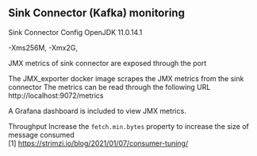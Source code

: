 ## Sink Connector (Kafka) monitoring

Sink Connector Config
OpenJDK 11.0.14.1 

-Xms256M, -Xmx2G,

JMX metrics of sink connector are exposed through the port

The JMX_exporter docker image scrapes the JMX metrics from the sink connector
The metrics can be read through the following URL
http://localhost:9072/metrics

A Grafana dashboard is included to view JMX metrics.


Throughput
Increase the `fetch.min.bytes` property to increase the size of message
consumed \
[1] https://strimzi.io/blog/2021/01/07/consumer-tuning/

